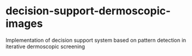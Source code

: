 # decision-support-dermoscopic-images
Implementation of decision support system based on pattern detection in iterative dermoscopic screening
